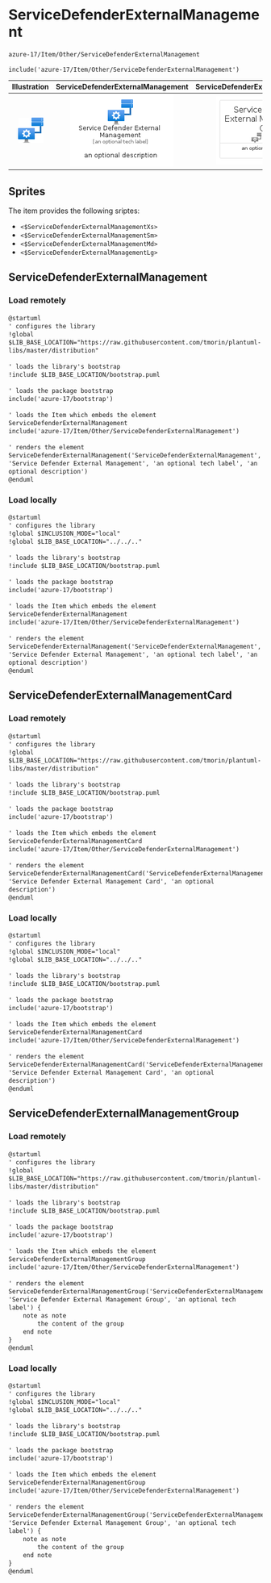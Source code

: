 # ServiceDefenderExternalManagement


```text
azure-17/Item/Other/ServiceDefenderExternalManagement
```

```text
include('azure-17/Item/Other/ServiceDefenderExternalManagement')
```



| Illustration | ServiceDefenderExternalManagement | ServiceDefenderExternalManagementCard | ServiceDefenderExternalManagementGroup |
| :---: | :---: | :---: | :---: |
| ![illustration for Illustration](../../../azure-17/Item/Other/ServiceDefenderExternalManagement.png) | ![illustration for ServiceDefenderExternalManagement](../../../azure-17/Item/Other/ServiceDefenderExternalManagement.Local.png) | ![illustration for ServiceDefenderExternalManagementCard](../../../azure-17/Item/Other/ServiceDefenderExternalManagementCard.Local.png) | ![illustration for ServiceDefenderExternalManagementGroup](../../../azure-17/Item/Other/ServiceDefenderExternalManagementGroup.Local.png) |



## Sprites
The item provides the following sriptes:

- `<$ServiceDefenderExternalManagementXs>`
- `<$ServiceDefenderExternalManagementSm>`
- `<$ServiceDefenderExternalManagementMd>`
- `<$ServiceDefenderExternalManagementLg>`





## ServiceDefenderExternalManagement

### Load remotely
```plantuml
@startuml
' configures the library
!global $LIB_BASE_LOCATION="https://raw.githubusercontent.com/tmorin/plantuml-libs/master/distribution"

' loads the library's bootstrap
!include $LIB_BASE_LOCATION/bootstrap.puml

' loads the package bootstrap
include('azure-17/bootstrap')

' loads the Item which embeds the element ServiceDefenderExternalManagement
include('azure-17/Item/Other/ServiceDefenderExternalManagement')

' renders the element
ServiceDefenderExternalManagement('ServiceDefenderExternalManagement', 'Service Defender External Management', 'an optional tech label', 'an optional description')
@enduml
```

### Load locally
```plantuml
@startuml
' configures the library
!global $INCLUSION_MODE="local"
!global $LIB_BASE_LOCATION="../../.."

' loads the library's bootstrap
!include $LIB_BASE_LOCATION/bootstrap.puml

' loads the package bootstrap
include('azure-17/bootstrap')

' loads the Item which embeds the element ServiceDefenderExternalManagement
include('azure-17/Item/Other/ServiceDefenderExternalManagement')

' renders the element
ServiceDefenderExternalManagement('ServiceDefenderExternalManagement', 'Service Defender External Management', 'an optional tech label', 'an optional description')
@enduml
```

## ServiceDefenderExternalManagementCard

### Load remotely
```plantuml
@startuml
' configures the library
!global $LIB_BASE_LOCATION="https://raw.githubusercontent.com/tmorin/plantuml-libs/master/distribution"

' loads the library's bootstrap
!include $LIB_BASE_LOCATION/bootstrap.puml

' loads the package bootstrap
include('azure-17/bootstrap')

' loads the Item which embeds the element ServiceDefenderExternalManagementCard
include('azure-17/Item/Other/ServiceDefenderExternalManagement')

' renders the element
ServiceDefenderExternalManagementCard('ServiceDefenderExternalManagementCard', 'Service Defender External Management Card', 'an optional description')
@enduml
```

### Load locally
```plantuml
@startuml
' configures the library
!global $INCLUSION_MODE="local"
!global $LIB_BASE_LOCATION="../../.."

' loads the library's bootstrap
!include $LIB_BASE_LOCATION/bootstrap.puml

' loads the package bootstrap
include('azure-17/bootstrap')

' loads the Item which embeds the element ServiceDefenderExternalManagementCard
include('azure-17/Item/Other/ServiceDefenderExternalManagement')

' renders the element
ServiceDefenderExternalManagementCard('ServiceDefenderExternalManagementCard', 'Service Defender External Management Card', 'an optional description')
@enduml
```

## ServiceDefenderExternalManagementGroup

### Load remotely
```plantuml
@startuml
' configures the library
!global $LIB_BASE_LOCATION="https://raw.githubusercontent.com/tmorin/plantuml-libs/master/distribution"

' loads the library's bootstrap
!include $LIB_BASE_LOCATION/bootstrap.puml

' loads the package bootstrap
include('azure-17/bootstrap')

' loads the Item which embeds the element ServiceDefenderExternalManagementGroup
include('azure-17/Item/Other/ServiceDefenderExternalManagement')

' renders the element
ServiceDefenderExternalManagementGroup('ServiceDefenderExternalManagementGroup', 'Service Defender External Management Group', 'an optional tech label') {
    note as note
        the content of the group
    end note
}
@enduml
```

### Load locally
```plantuml
@startuml
' configures the library
!global $INCLUSION_MODE="local"
!global $LIB_BASE_LOCATION="../../.."

' loads the library's bootstrap
!include $LIB_BASE_LOCATION/bootstrap.puml

' loads the package bootstrap
include('azure-17/bootstrap')

' loads the Item which embeds the element ServiceDefenderExternalManagementGroup
include('azure-17/Item/Other/ServiceDefenderExternalManagement')

' renders the element
ServiceDefenderExternalManagementGroup('ServiceDefenderExternalManagementGroup', 'Service Defender External Management Group', 'an optional tech label') {
    note as note
        the content of the group
    end note
}
@enduml
```


